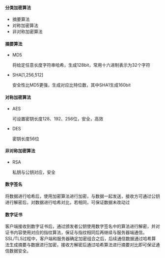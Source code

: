 #### 分类加密算法

- 摘要算法
- 对称加密算法
- 非对称加密算法



#### 摘要算法

- MD5

  将给定任意长度字符串哈希，生成128bit，常用十六进制表示为32个字符

- SHA[1,256,512]

  安全性比MD5更强，生成对应比特位数，其中SHA1生成160bit



#### 对称加密算法

- AES

  可设置密钥长度128、192、256位，安全，高效

- DES

  密钥长度56位



#### 非对称加密算法

- RSA

  私钥与公钥对应，安全



#### 数字签名

将数据进行哈希后，使用加密算法进行加密，与数据一起发送，接收方可通过公钥进行解密后，对数据进行哈希对比，若相同，可保证数据未改动过



#### 数字证书

客户端接收到数字证书后，通过颁发者公钥使用数字签名中的算法进行解密，并对证书内容使用对应的指纹算法，保证与指纹相同后再继续与服务器端通信。SSL/TLS过程中，客户端和服务器确定加密组合之后，后续通信数据通过哈希算法生成摘要与数据进行加密，接收方解密后通过哈希算法进行摘要对比即可保证通信数据安全。

